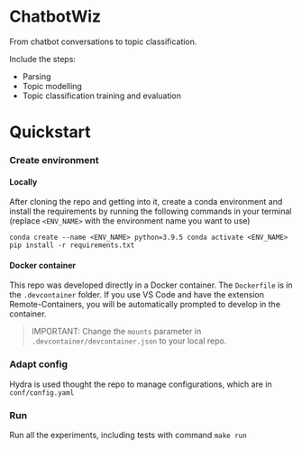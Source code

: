 # ChatbotWiz

From chatbot conversations to topic classification. 

Include the steps:

* Parsing 
* Topic modelling
* Topic classification training and evaluation



# Quickstart

### Create environment

#### Locally

After cloning the repo and getting into it, create a conda environment and install the requirements by running the following commands in your terminal (replace `<ENV_NAME>` with the environment name you want to use)

 `conda create --name <ENV_NAME> python=3.9.5
 conda activate <ENV_NAME>
 pip install -r requirements.txt`

#### Docker container

This repo was developed directly in a Docker container. The `Dockerfile` is in the `.devcontainer` folder. If you use VS Code and have the extension Remote-Containers, you will be automatically prompted to develop in the container. 

> IMPORTANT: Change the `mounts` parameter in `.devcontainer/devcontainer.json` to your local repo.

### Adapt config

Hydra is used thought the repo to manage configurations, which are in `conf/config.yaml`

### Run
Run all the experiments, including tests with command 
`make run`

